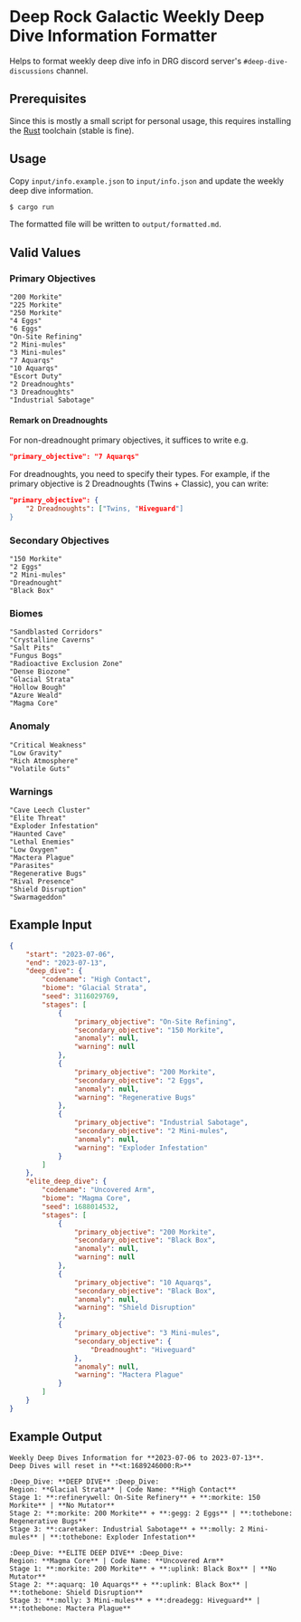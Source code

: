 # Deep Rock Galactic Weekly Deep Dive Information Formatter

Helps to format weekly deep dive info in DRG discord server's
`#deep-dive-discussions` channel.

## Prerequisites

Since this is mostly a small script for personal usage, this requires installing
the [Rust](https://rustup.rs/) toolchain (stable is fine).

## Usage

Copy `input/info.example.json` to `input/info.json` and update the weekly deep
dive information.

```bash
$ cargo run
```

The formatted file will be written to `output/formatted.md`.

## Valid Values

### Primary Objectives

```
"200 Morkite"
"225 Morkite"
"250 Morkite"
"4 Eggs"
"6 Eggs"
"On-Site Refining"
"2 Mini-mules"
"3 Mini-mules"
"7 Aquarqs"
"10 Aquarqs"
"Escort Duty"
"2 Dreadnoughts"
"3 Dreadnoughts"
"Industrial Sabotage"
```

#### Remark on Dreadnoughts

For non-dreadnought primary objectives, it suffices to write e.g.

```json
"primary_objective": "7 Aquarqs"
```

For dreadnoughts, you need to specify their types. For example, if the primary
objective is 2 Dreadnoughts (Twins + Classic), you can write:

```json
"primary_objective": {
    "2 Dreadnoughts": ["Twins, "Hiveguard"]
}
```

### Secondary Objectives

```
"150 Morkite"
"2 Eggs"
"2 Mini-mules"
"Dreadnought"
"Black Box"
```

### Biomes

```
"Sandblasted Corridors"
"Crystalline Caverns"
"Salt Pits"
"Fungus Bogs"
"Radioactive Exclusion Zone"
"Dense Biozone"
"Glacial Strata"
"Hollow Bough"
"Azure Weald"
"Magma Core"
```

### Anomaly

```
"Critical Weakness"
"Low Gravity"
"Rich Atmosphere"
"Volatile Guts"
```

### Warnings

```
"Cave Leech Cluster"
"Elite Threat"
"Exploder Infestation"
"Haunted Cave"
"Lethal Enemies"
"Low Oxygen"
"Mactera Plague"
"Parasites"
"Regenerative Bugs"
"Rival Presence"
"Shield Disruption"
"Swarmageddon"
```

## Example Input

```json
{
    "start": "2023-07-06",
    "end": "2023-07-13",
    "deep_dive": {
        "codename": "High Contact",
        "biome": "Glacial Strata",
        "seed": 3116029769,
        "stages": [
            {
                "primary_objective": "On-Site Refining",
                "secondary_objective": "150 Morkite",
                "anomaly": null,
                "warning": null
            },
            {
                "primary_objective": "200 Morkite",
                "secondary_objective": "2 Eggs",
                "anomaly": null,
                "warning": "Regenerative Bugs"
            },
            {
                "primary_objective": "Industrial Sabotage",
                "secondary_objective": "2 Mini-mules",
                "anomaly": null,
                "warning": "Exploder Infestation"
            }
        ]
    },
    "elite_deep_dive": {
        "codename": "Uncovered Arm",
        "biome": "Magma Core",
        "seed": 1688014532,
        "stages": [
            {
                "primary_objective": "200 Morkite",
                "secondary_objective": "Black Box",
                "anomaly": null,
                "warning": null
            },
            {
                "primary_objective": "10 Aquarqs",
                "secondary_objective": "Black Box",
                "anomaly": null,
                "warning": "Shield Disruption"
            },
            {
                "primary_objective": "3 Mini-mules",
                "secondary_objective": {
                    "Dreadnought": "Hiveguard"
                },
                "anomaly": null,
                "warning": "Mactera Plague"
            }
        ]
    }
}
```

## Example Output

```
Weekly Deep Dives Information for **2023-07-06 to 2023-07-13**.
Deep Dives will reset in **<t:1689246000:R>**

:Deep_Dive: **DEEP DIVE** :Deep_Dive:
Region: **Glacial Strata** | Code Name: **High Contact**
Stage 1: **:refinerywell: On-Site Refinery** + **:morkite: 150 Morkite** | **No Mutator**
Stage 2: **:morkite: 200 Morkite** + **:gegg: 2 Eggs** | **:tothebone: Regenerative Bugs**
Stage 3: **:caretaker: Industrial Sabotage** + **:molly: 2 Mini-mules** | **:tothebone: Exploder Infestation**

:Deep_Dive: **ELITE DEEP DIVE** :Deep_Dive:
Region: **Magma Core** | Code Name: **Uncovered Arm**
Stage 1: **:morkite: 200 Morkite** + **:uplink: Black Box** | **No Mutator**
Stage 2: **:aquarq: 10 Aquarqs** + **:uplink: Black Box** | **:tothebone: Shield Disruption**
Stage 3: **:molly: 3 Mini-mules** + **:dreadegg: Hiveguard** | **:tothebone: Mactera Plague**
```
